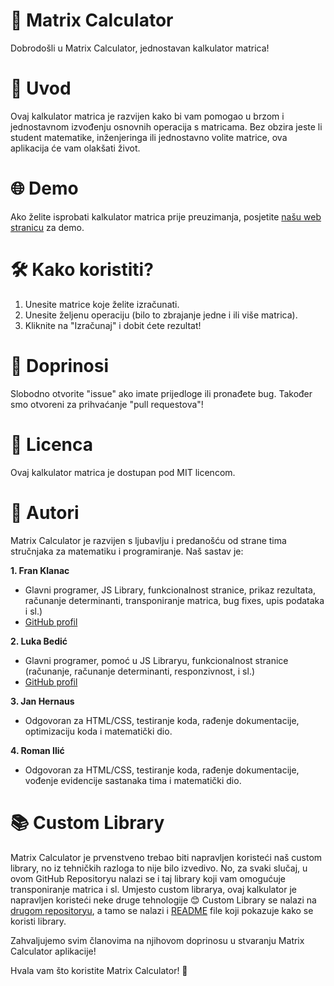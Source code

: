 # 🧮 Matrix Calculator
Dobrodošli u Matrix Calculator, jednostavan kalkulator matrica!

# 🚀 Uvod
Ovaj kalkulator matrica je razvijen kako bi vam pomogao u brzom i jednostavnom izvođenju osnovnih operacija s matricama. Bez obzira jeste li student matematike, inženjeringa ili jednostavno volite matrice, ova aplikacija će vam olakšati život.

# 🌐 Demo
Ako želite isprobati kalkulator matrica prije preuzimanja, posjetite [našu web stranicu](https://kalkulatormatrica.github.io/) za demo.

# 🛠️ Kako koristiti?
1. Unesite matrice koje želite izračunati.
2. Unesite željenu operaciju (bilo to zbrajanje jedne i ili više matrica).
3. Kliknite na "Izračunaj" i dobit ćete rezultat!

# 🤝 Doprinosi
Slobodno otvorite "issue" ako imate prijedloge ili pronađete bug. Također smo otvoreni za prihvaćanje "pull requestova"!

# 📄 Licenca
Ovaj kalkulator matrica je dostupan pod MIT licencom.

# 👥 Autori
Matrix Calculator je razvijen s ljubavlju i predanošću od strane tima stručnjaka za matematiku i programiranje. Naš sastav je:

**1. Fran Klanac**
- Glavni programer, JS Library, funkcionalnost stranice, prikaz rezultata, računanje determinanti, transponiranje matrica, bug fixes, upis podataka i sl.)
- [GitHub profil](https://github.com/Klanac)

**2. Luka Bedić**
- Glavni programer, pomoć u JS Libraryu, funkcionalnost stranice (računanje, računanje determinanti, responzivnost, i sl.)
- [GitHub profil](https://github.com/KOMKO190)

**3. Jan Hernaus**
- Odgovoran za HTML/CSS, testiranje koda, rađenje dokumentacije, optimizaciju koda i matematički dio.

**4. Roman Ilić**
- Odgovoran za HTML/CSS, testiranje koda, rađenje dokumentacije, vođenje evidencije sastanaka tima i matematički dio.

# 📚 Custom Library
Matrix Calculator je prvenstveno trebao biti napravljen koristeći naš custom library, no iz tehničkih razloga to nije bilo izvedivo. No, za svaki slučaj, u ovom GitHub Repositoryu nalazi se i taj library koji vam omogućuje transponiranje matrica i sl.
Umjesto custom librarya, ovaj kalkulator je napravljen koristeći neke druge tehnologije 😊
Custom Library se nalazi na [drugom repositoryu](https://github.com/Klanac/Matrix-Library), a tamo se nalazi i [README](https://github.com/Klanac/Matrix-Library/blob/main/README_HR.md) file koji pokazuje kako se koristi library.

Zahvaljujemo svim članovima na njihovom doprinosu u stvaranju Matrix Calculator aplikacije!

Hvala vam što koristite Matrix Calculator! 🎉
